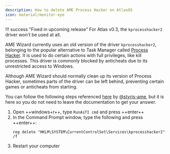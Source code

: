 ```yaml
---
description: How to delete AME Process Hacker on AtlasOS
icon: material/monitor-eye
---
```


!!! success "Fixed in upcoming release"
    For Atlas v0.3, the `kprocesshacker2` driver won't be used at all.

AME Wizard currently uses an old version of the driver `kprocesshacker2`, belonging to the popular alternative to Task Manager called [Process Hacker](https://processhacker.sourceforge.io/). It is used to do certain actions with full privileges, like kill processes. This driver is commonly blocked by anticheats due to its unrestricted access to Windows.

Although AME Wizard should normally clean up its version of Process Hacker, sometimes parts of the driver can be left behind, preventing certain games or anticheats from starting. 

You can follow the following steps referenced [here](https://github.com/Atlas-OS/Atlas/issues/730#issuecomment-1522501012) by [@styris-ame](https://github.com/styris-ame), but it is here so you do not need to leave the documentation to get your answer.

1. Open ++windows+r++, type `RunAsTI cmd` and press ++enter++
2. In the Command Prompt window, type the following and press ++enter++:
    ```batch
    reg delete "HKLM\SYSTEM\CurrentControlSet\Services\kprocesshacker2" /f
    ```
3. Restart your computer